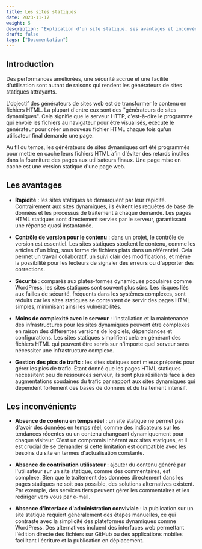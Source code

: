 ```yaml
---
title: Les sites statiques
date: 2023-11-17
weight: 5
description: "Explication d'un site statique, ses avantages et inconvénients"
draft: false
tags: ["Documentation"]
---
```


## Introduction

Des performances améliorées, une sécurité accrue et une facilité d'utilisation sont autant de raisons qui rendent les générateurs de sites statiques attrayants.

L'objectif des générateurs de sites web est de transformer le contenu en fichiers HTML. La plupart d'entre eux sont des "générateurs de sites dynamiques". Cela signifie que le serveur HTTP, c'est-à-dire le programme qui envoie les fichiers au navigateur pour être visualisés, exécute le générateur pour créer un nouveau fichier HTML chaque fois qu'un utilisateur final demande une page.

Au fil du temps, les générateurs de sites dynamiques ont été programmés pour mettre en cache leurs fichiers HTML afin d'éviter des retards inutiles dans la fourniture des pages aux utilisateurs finaux. Une page mise en cache est une version statique d'une page web.

## Les avantages

- **Rapidité** : les sites statiques se démarquent par leur rapidité. Contrairement aux sites dynamiques, ils évitent les requêtes de base de données et les processus de traitement à chaque demande. Les pages HTML statiques sont directement servies par le serveur, garantissant une réponse quasi instantanée.

- **Contrôle de version pour le contenu** : dans un projet, le contrôle de version est essentiel. Les sites statiques stockent le contenu, comme les articles d'un blog, sous forme de fichiers plats dans un référentiel. Cela permet un travail collaboratif, un suivi clair des modifications, et même la possibilité pour les lecteurs de signaler des erreurs ou d'apporter des corrections.

- **Sécurité** : comparés aux plates-formes dynamiques populaires comme WordPress, les sites statiques sont souvent plus sûrs. Les risques liés aux failles de sécurité, fréquents dans les systèmes complexes, sont réduits car les sites statiques se contentent de servir des pages HTML simples, minimisant ainsi les vulnérabilités.

- **Moins de complexité avec le serveur** : l'installation et la maintenance des infrastructures pour les sites dynamiques peuvent être complexes en raison des différentes versions de logiciels, dépendances et configurations. Les sites statiques simplifient cela en générant des fichiers HTML qui peuvent être servis sur n'importe quel serveur sans nécessiter une infrastructure complexe.

- **Gestion des pics de trafic** : les sites statiques sont mieux préparés pour gérer les pics de trafic. Étant donné que les pages HTML statiques nécessitent peu de ressources serveur, ils sont plus résilients face à des augmentations soudaines du trafic par rapport aux sites dynamiques qui dépendent fortement des bases de données et du traitement intensif.

## Les inconvénients 

- **Absence de contenu en temps réel** : un site statique ne permet pas d'avoir des données en temps réel, comme des indicateurs sur les tendances récentes ou un contenu changeant dynamiquement pour chaque visiteur. C'est un compromis inhérent aux sites statiques, et il est crucial de se demander si cette limitation est compatible avec les besoins du site en termes d'actualisation constante.

- **Absence de contribution utilisateur** : ajouter du contenu généré par l'utilisateur sur un site statique, comme des commentaires, est complexe. Bien que le traitement des données directement dans les pages statiques ne soit pas possible, des solutions alternatives existent. Par exemple, des services tiers peuvent gérer les commentaires et les rediriger vers vous par e-mail.

- **Absence d'interface d'administration conviviale** : la publication sur un site statique requiert généralement des étapes manuelles, ce qui contraste avec la simplicité des plateformes dynamiques comme WordPress. Des alternatives incluent des interfaces web permettant l'édition directe des fichiers sur GitHub ou des applications mobiles facilitant l'écriture et la publication en déplacement.


